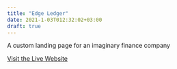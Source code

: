 ```yaml
---
title: "Edge Ledger"
date: 2021-1-03T012:32:02+03:00
draft: true
---
```

A custom landing page for an imaginary finance company

[Visit the Live Website](https://edge-ledger-site.netlify.app/ "Edge Ledger")
